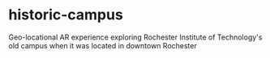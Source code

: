 # historic-campus
Geo-locational AR experience exploring Rochester Institute of Technology's old campus when it was located in downtown Rochester
